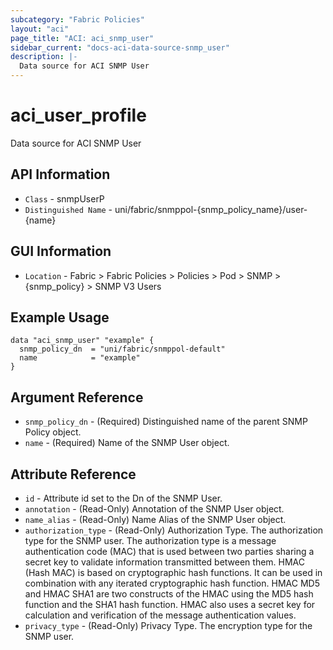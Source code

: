 ```yaml
---
subcategory: "Fabric Policies"
layout: "aci"
page_title: "ACI: aci_snmp_user"
sidebar_current: "docs-aci-data-source-snmp_user"
description: |-
  Data source for ACI SNMP User
---
```


# aci_user_profile #

Data source for ACI SNMP User


## API Information ##

* `Class` - snmpUserP
* `Distinguished Name` - uni/fabric/snmppol-{snmp_policy_name}/user-{name}

## GUI Information ##

* `Location` - Fabric > Fabric Policies > Policies > Pod > SNMP > {snmp_policy} > SNMP V3 Users


## Example Usage ##

```hcl
data "aci_snmp_user" "example" {
  snmp_policy_dn  = "uni/fabric/snmppol-default"
  name            = "example"
}
```

## Argument Reference ##

* `snmp_policy_dn` - (Required) Distinguished name of the parent SNMP Policy object.
* `name` - (Required) Name of the SNMP User object.

## Attribute Reference ##
* `id` - Attribute id set to the Dn of the SNMP User.
* `annotation` - (Read-Only) Annotation of the SNMP User object.
* `name_alias` - (Read-Only) Name Alias of the SNMP User object.
* `authorization_type` - (Read-Only) Authorization Type. The authorization type for the SNMP user. The authorization type is a message authentication code (MAC) that is used between two parties sharing a secret key to validate information transmitted between them. HMAC (Hash MAC) is based on cryptographic hash functions. It can be used in combination with any iterated cryptographic hash function. HMAC MD5 and HMAC SHA1 are two constructs of the HMAC using the MD5 hash function and the SHA1 hash function. HMAC also uses a secret key for calculation and verification of the message authentication values.
* `privacy_type` - (Read-Only) Privacy Type. The encryption type for the SNMP user.
